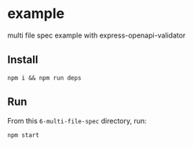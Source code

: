 # example

multi file spec example with express-openapi-validator

## Install

```shell
npm i && npm run deps
```

## Run

From this `6-multi-file-spec` directory, run:

```shell
npm start
```
